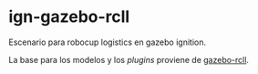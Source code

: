 # ign-gazebo-rcll
Escenario para robocup logistics en gazebo ignition.

La base para los modelos y los _plugins_ proviene de [gazebo-rcll](https://github.com/robocup-logistics/gazebo-rcll).
